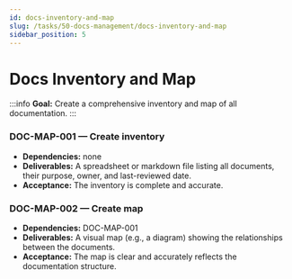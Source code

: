 ```yaml
---
id: docs-inventory-and-map
slug: /tasks/50-docs-management/docs-inventory-and-map
sidebar_position: 5
---
```


# Docs Inventory and Map

:::info **Goal:** Create a comprehensive inventory and map of all documentation. :::

### DOC-MAP-001 — Create inventory

- **Dependencies:** none
- **Deliverables:** A spreadsheet or markdown file listing all documents, their purpose, owner, and last-reviewed date.
- **Acceptance:** The inventory is complete and accurate.

### DOC-MAP-002 — Create map

- **Dependencies:** DOC-MAP-001
- **Deliverables:** A visual map (e.g., a diagram) showing the relationships between the documents.
- **Acceptance:** The map is clear and accurately reflects the documentation structure.
